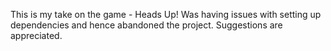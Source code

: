 This is my take on the game - Heads Up!
Was having issues with setting up dependencies and hence abandoned the project.
Suggestions are appreciated.
